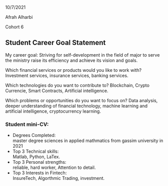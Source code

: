 10/7/2021

Afrah Alharbi

Cohort 6
## Student Career Goal Statement  
  My career goal: 
  Striving for self-development in the field of major to serve the ministry raise its efficiency and achieve its vision and goals.

Which financial services or products would you like to work with?
 Investment services, insurance services, banking services.

Which technologies do you want to contribute to?
Blockchain, Crypto Currencie, Smart Contracts, Artificial intelligence.

Which problems or opportunities do you want to focus on?
Data analysis, deeper understanding of financial technology, machine learning and artificial intelligence, cryptocurrency learning. 

### Student mini-CV:

  - Degrees Completed:    
     master degree sciences in applied mathmatics from gassim university in 2021
  - Top 3 Technical skills:    
    Matlab, Python, LaTex.  
  - Top 3 Personal strengths:   
    reliable, hard worker, Attention to detail.
  - Top 3 Interests in Fintech:    
    InsureTech, Algorthmic Trading, investment.
